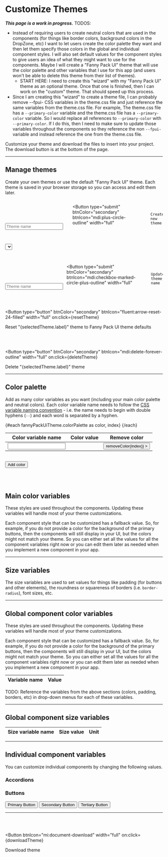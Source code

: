 <script lang="ts">
  import { onMount } from "svelte";
  import { writable } from "svelte/store";
  import { browser } from "$app/env";
  import Colorpicker from "@budibase/colorpicker";
  import { Button, Input, Select, ToastContent } from "/src/lib";
  import themeFile from "../lib/fpui-theme.css";
  
  let themes = [];

  let fannyPackUiTheme = {
    colorPalette: [],
    sizes: [],
    globalComponentColors: [],
  };

  // fannyPackUiTheme = {
  //   colorPalette: [],
  //   colors: [
  //     // Main Colors
  //     ["--dark-purple", "#603cba"],
  //     ["--green", "#00a300"],
  //     ["--blue", "#2d89ef"],
  //     ["--yellow", "#ffc40d"],
  //     ["--red", "#ee1111"],
  //     // Neutral Colors
  //     ["--black", "#000000"],
  //     ["--very-dark-gray", "#343434"],
  //     ["--dark-gray", "#797979"],
  //     ["--gray", "#a0a0a0"],
  //     ["--light-gray", "#c7c7c7"],
  //     ["--very-light-gray", "#e5e5e5"],
  //     ["--white", "#ffffff"],
  //   ],
  //   sizes: [
  //     ["--padding-sm", "5", "px"],
  //     ["--padding-md", "10", "px"],
  //     ["--padding-lg", "15", "px"],
  //     ["--border-radius", "3", "px"],
  //     ["--font-size-sm", "12", "px"],
  //     ["--font-size-base", "16", "px"],
  //     ["--font-size-lg", "20", "px"],
  //     ["--font-weight-light", "100", ""],
  //     ["--font-weight-normal", "400", ""],
  //     ["--font-weight-bold", "700", ""],
  //   ],
  //   globalComponentColors: [
  //     ["--primary-color", ["--dark-purple", "#603cba"]],
  //     ["--secondary-color", ["--very-dark-gray", "#343434"]],
  //     ["--tertiary-color", ["--white", "#ffffff"]],
  //     ["--info-color", ["--blue", "#2d89ef"]],
  //     ["--success-color", ["--green", "#00a300"]],
  //     ["--warning-color", ["--yellow", "#ffc40d"]],
  //     ["--error-color", ["--red", "#ee1111"]],
  //     ["--border-color", ["--light-gray", "#c7c7c7"]],
  //     ["--text-color", ["--very-dark-gray", "#343434"]],
  //     ["--disabled-text-color", ["--light-gray", "#c7c7c7"]],
  //     ["--disabled-bg-color", ["--black", "#000000"]],
  //   ],
  //   individualComponentVariables: {
  //     // accordion: [],
  //     buttons: {
  //       colors: [
  //         ["--fpui-btn-primary-text-color", ["--white", "#ffffff"]],
  //         ["--fpui-btn-secondary-text-color", ["--white", "#ffffff"]],
  //         ["--fpui-btn-tertiary-text-color", ["--dark-purple", "#603cba"]],
  //       ],
  //       sizes: [
  //         // The arrays that have a nested array should display select boxes that are populated with the global colors or sizes.
  //         ["--fpui-btn-padding-sm", ["--padding-sm", "5px"]],
  //         ["--fpui-btn-padding-md", ["--padding-md", "10px"]],
  //         ["--fpui-btn-padding-lg", ["--padding-lg", "15px"]],
  //         ["--fpui-btn-border-radius", ["--border-radius", "3px"]],
  //         ["--fpui-btn-font-weight", ["--font-weight-normal", "400"]],
  //         // The arrays that have 3 strings should show an input field and a dropdown box with units (e.g. "px", "rem", "em", etc).
  //         ["--fpui-btn-icon-margin-sm", "3", "px"],
  //         ["--fpui-btn-icon-margin-md", "6", "px"],
  //         ["--fpui-btn-icon-margin-lg", "9", "px"],
  //         // This one should only display a select box with an "s" after it. The user should not be able to change the unit.
  //         ["--fpui-btn-icon-disabled-spin-speed", "1.5", "s"],
  //       ],
  //     },
  //   },
  // };
  
  // let customTheme = {
  //   colors: [
  //     ["--demo-color-name", "#603cba"],
  //   ],
  //   globalComponentColors,
  //   individualComponentVariables,    
  // };

  let selectedTheme = { label: "", value: fannyPackUiTheme };
  $: {
    if (selectedTheme.label) {
      setSelectedTheme(selectedTheme.label);
    }
  }

  // $: This comment preserves the syntax highlighting.
  
  let newThemeName = "";
  let content = [];
  let units = ["px", "%", "rem", "em"];

  onMount(() => {
    // Parse the fpui-theme.css file.
    parseThemeFile();

    // if (!localStorage.getItem("themes")) {
    //   // The `initThemes` array was going to contain objects like this: { name: "custom", css: "" }, but the <Select> component takes object arrays with `label` and `value` properties. So it is easier to just use "theme" objects with `label` and `value` properties.
    //   let initThemes = [{ label: "Fanny Pack UI", value: fannyPackUiTheme }];
    //   // let initThemes = [{ label: "custom", value: customTheme }];
    //   localStorage.setItem("themes", JSON.stringify(initThemes));
    // }

    // // Set the `themes` array.
    // themes = JSON.parse(localStorage.getItem("themes"));

    // // Set the `selectedTheme` object.
    // selectedTheme = themes[0];
  });

  /**
   * This function will parse the `fpui-theme.css` file and create a `theme` object based on the CSS variables in that file.
   * This will allow me to work with a single source of truth (the `fpui-theme.css` file) for the theme. This way, when I add new components or change something in the theme I only need to make changes in the `fpui-theme.css` file and both the components and this "Customize Themes" page will be updated.
   */
  function parseThemeFile() {
    try {
      console.log("parseThemeFile...");
      // console.log("CSS Theme File:", themeFile);

      // Find the text between "/* Color Palette */" and the closing `}`. See https://stackoverflow.com/a/40782646
      let cpMatch = themeFile.match(/(?<=\/\* Color Palette \*\/\s+).*?(?=\s+})/gs);
      console.log("Color Palette String:", cpMatch[0]);
      // The matching text should go inside the `fannyPackUiTheme.colorPalette` array.
      // Each item in that array should be an object with `label` and `value` keys: {label: --color-variable, value: rgb value}
      let cpStr = cpMatch[0];

      // Match the CSS variable name.
      // Match strings that begin with a specific prefix and end with specific suffix: https://stackoverflow.com/a/20169897
      let namePrefix = "--";
      let nameSuffix = ":";
      let cpNameRegex = new RegExp(namePrefix + "[A-Za-z0-9\-\]*" + nameSuffix, "gi");
      // String.matchAll(): https://developer.mozilla.org/en-US/docs/Web/JavaScript/Reference/Global_Objects/String/matchAll#regexp.exec_and_matchall.
      let cpNameMatches = cpStr.matchAll(cpNameRegex);
      // console.log("cpNameMatches:", cpNameMatches);
      for (const cpNameMatch of cpNameMatches) {
        console.log("cpNameMatch:", cpNameMatch[0]);
        // Remove the colon (:) from the end of each CSS variable `name` and push the color variable object into the `colorPalette` array.
        fannyPackUiTheme.colorPalette.push({ label: cpNameMatch[0].slice(0, -1), value: ""})
      }

      // Match the CSS variable value.
      // Match HEXa values (strings that begin with "#" and end with ";") or RGBa values (strings that begin with "rgba?\(" and end with "\);"). The "a" in rgba is optional and numbers, periods, commas, and spaces (\s) can be anywhere between the prefix ("rgba?\(") and the suffix ("\);") of the regex.
      let cpValRegex = /#[A-Fa-f0-9]*;|rgba?\([0-9.,\s]*\);/gi;
      // let cpValRegex = /#[A-Fa-f0-9]*;/gi;
      let cpValMatches = cpStr.matchAll(cpValRegex);
      console.log("cpValMatches:", cpValMatches);
      let cpValMatchesIndex = 0;
      for (const cpValMatch of cpValMatches) {
        console.log("cpValMatch:", cpValMatch[0]);
        // Remove the semicolon (;) from the end of each `val` and push the color variable object into the `colorPalette` array.
        fannyPackUiTheme.colorPalette[cpValMatchesIndex].value = cpValMatch[0].slice(0, -1);
        cpValMatchesIndex++;
      }

      console.log("COLOR PALETTE:", fannyPackUiTheme.colorPalette);
    }
    catch(err) {
      console.error("parseThemeFile Error:", err);
    }
  }

  function createNewTheme() {
    if (!newThemeName) {
      ToastContent.set({ type: "warning", msg: "Please enter a theme name" });
      return;
    }
    let newTheme = { label: newThemeName, value };
    // Push the new theme to the `themes` array.
    themes.push(newTheme);
    // Update the `themes` array in localStorage.
    localStorage.setItem("themes", JSON.stringify(themes));
    // Set the `selectedTheme` to the one that was just created.
    setSelectedTheme(newTheme.label);
    // Clear the theme name field.
    newThemeName = "";
  }

  function setSelectedTheme(themeName) {
    selectedTheme = themes.find(obj => obj.label === themeName);
  }

  function saveTheme() {
    // Update the "themes" array in localStorage.
    localStorage.setItem("themes", JSON.stringify(themes));
    // Set themes to the updated "themes" array from localStorage.
    themes = JSON.parse(localStorage.getItem("themes"));
  }

  function resetTheme() {
    if (browser) {
      let confirmation = confirm(`Are you sure you want to reset the "${selectedTheme.label}" theme to the Fanny Pack UI theme defaults?`);
      if (confirmation) {
        alert("TODO: Reset theme back to defaults.");
      }
    }
  }

  function deleteTheme() {
    let newThemesArray = themes.filter(obj => obj.label !== selectedTheme.label);
    console.log("newThemesArray", newThemesArray);
    // Update the "themes" array in localStorage.
    localStorage.setItem("themes", JSON.stringify(newThemesArray));
    // Set themes to the updated "themes" array from localStorage.
    themes = JSON.parse(localStorage.getItem("themes"));
    if (themes.length > 0) {
      // Set the `selectedTheme` to the first one in the "themes" array.
      selectedTheme = themes[0];
    }
    else {
      // Remove the "themes" array so an brand new "themes" array will be created when this page is reloaded.
      localStorage.removeItem("themes");
      // Reload this page so a new "themes" array will be created.
      location.reload();
    }
  }

  function addColor() {
    // Push a new color array to the `colors` array.
    selectedTheme.value.colorPalette.push(["", "rgb(0,0,0)"]);
    selectedTheme = selectedTheme;
  }

  function removeColor(index) {
    selectedTheme.value.colorPalette.splice(index, 1);
    saveTheme();
    selectedTheme = selectedTheme;
  }

  /**
   * Update the values of the CSS variables when the user changes them in the UI.
   * See https://www.w3schools.com/css/css3_variables_javascript.asp
   */
  function updateCssVariable(variableType, variableName, value, unit) {
    console.log("CSS Variable:", variableName, "New Value:", value);
    // Get the root element
    let root = document.querySelector(":root");
    // Set the value of the CSS variable to the selected value.
    if (variableType === "color") {
      root.style.setProperty(variableName, `var(${value})`);
    }
    if (variableType === "size") {
      root.style.setProperty(variableName, value + unit);
    }
    saveTheme();
  }

  // NOTE: Neither the hexToRgb nor the rgbToHex functions are being used, but I am keeping them around in case I do need to use them later.

  /**
   * The <input type="color"> elements can only read hex values as input. So I need to convert rgb values to hex and then pass the result to the bound <input type="color"> elements.
   * See https://stackoverflow.com/a/13070198 and https://stackoverflow.com/a/5624139
   */
  function componentToHex(c) {
    let hex = parseInt(c).toString(16);
    return hex.length === 1 ? "0" + hex : hex;
  }
  function rgbToHex(rgbVal) {
    let stringOfNumbers = rgbVal.split("(")[1].split(")")[0];
    let arrayOfNumbers = stringOfNumbers.split(",");
    console.log("arrayOfNumbers:", arrayOfNumbers);

    console.log("componentToHex:", componentToHex(arrayOfNumbers[0]), componentToHex(arrayOfNumbers[1]), componentToHex(arrayOfNumbers[2]));
    return "#" + componentToHex(arrayOfNumbers[0]) + componentToHex(arrayOfNumbers[1]) + componentToHex(arrayOfNumbers[2]);
  }

  // NOTE: Neither the hexToRgb nor the rgbToHex functions are being used, but I am keeping them around in case I do need to use them later.

  /**
   * When a user enters a color value through a default color picker element, the color value is return as a hex value.
   * But I want to define color values in RGBA format in order to preserve alpha values for things like fill colors in a line/area chart. 
   * https://stackoverflow.com/a/47201559/9453009
   */
  function hexToRgb(hex: string, alpha: string) {
    const r = parseInt(hex.slice(1, 3), 16);
    const g = parseInt(hex.slice(3, 5), 16);
    const b = parseInt(hex.slice(5, 7), 16);

    if (alpha) {
      let rgba = `rgba(${r}, ${g}, ${b}, ${alpha})`;
      console.log("rgba:", rgba);
      return rgba;
    }

    let rgb = `rgb(${r}, ${g}, ${b})`;
    console.log("rgb:", rgb);
    return rgb;
  }

  function downloadTheme() {
    // TODOS: 
    // * UPDATE: I don't need to convert hex to RGBa or vice versa because the color picker that I am using supports HEXa values. As I loop through the `value` object in the `selectedTheme`, convert hex values to RGB: hexToRgb("#fbafff"); This will preserve alpha values for things like fill colors in a line/area chart.
    // * Convert the second value in each of the `selectedTheme.value.globalComponentColors` and `selectedTheme.value.individualComponentVariables` array to a CSS variable reference value: `var(--css-variable-name)`
    console.log("downloadTheme");



    // Convert `selectedTheme.value` to a formatted string.
// TODO: Use one `theme.css` as the single source of truth. I might be able to pull the content from that `theme.css` file and manipulate it here.    
//     let content = [
// `:root {
//   /* Main Colors: The following colors were taken from https://www.w3schools.com/w3css/w3css_color_metro.asp. */
//   --light-green: #99b433;
//   --green: #00a300;
// }

// /* Button */
// :root {
//   --fpui-btn-primary-text-color: white;
//   --fpui-btn-secondary-text-color: white;
//   --fpui-btn-tertiary-text-color: var(--primary-color);
// }`
//     ];

    let content = [
      `:root {\n`,
      `  /* Main Colors: The following colors were taken from https://www.w3schools.com/w3css/w3css_color_metro.asp. */\n`,
      `  --light-green: #99b433;\n`,
      `  --green: #00a300;\n`,
      `}`,
    ];

    // let content = [
    //   ":root {",
    //   "  /* Main Colors: The following colors were taken from https://www.w3schools.com/w3css/w3css_color_metro.asp. */",
    //   "  --light-green: #99b433;",
    //   "  --green: #00a300;",
    //   "}",
    // ];

    const a = document.createElement("a"); // Create "a" element
    const blob = new Blob(content, {type: "text/css"}) // Create a blob (file-like object)
    const url = URL.createObjectURL(blob); // Create an object URL from blob
    a.setAttribute("href", url); // Set "a" element link
    a.setAttribute("download", selectedTheme.label); // Set download filename
    a.click(); // Start downloading
  }
</script>


# Customize Themes

***This page is a work in progress.***
TODOS: 
* Instead of requiring users to create neutral colors that are used in the components (for things like border colors, background colors in the DropZone, etc) I want to let users create the color palette they want and then let them specify those colors in the global and individual component styles. I will also set default values for the component styles to give users an idea of what they might want to use for the components. Maybe I will create a "Fanny Pack UI" theme that will use the color palette and other variables that I use for this app (and users won't be able to delete this theme from their list of themes).
    * START HERE: I need to create this "wizard" with my "Fanny Pack UI" theme as an optional theme. Once that one is finished, then I can work on the "custom" theme. That should speed up this process.
* Since I am creating this "wizard" to create a theme file, I can probably remove --fpui- CSS variables in the theme.css file and just reference the same variables from the theme.css file. For example, The theme.css file has a `--primary-color` variable and the theme.css file has a `--primary-color` variable. So I would replace all references to `--primary-color` with `--primary-color`. If I do this, then I need to make sure to update those variables throughout the components so they reference the non `--fpui-` variable and instead reference the one from the theme.css file.


Customize your theme and download the files to insert into your project. The download button is at the bottom of the page.

<!-- <button on:click={() => hexToRgb("#fbafff", 0.5)}>Test Hex to RGB</button> -->

---

## Manage themes
Create your own themes or use the default "Fanny Pack UI" theme. Each theme is saved in your browser storage so you can access and edit them later.

<form on:submit|preventDefault={createNewTheme}>
  <div class="input-container">
    <Input
      type="text"
      bind:value={newThemeName}
      label="Create a new theme"
      placeholder="Theme name"
    />
  </div>

  <Button
    type="submit"
    btnColor="secondary"
    btnIcon="mdi:plus-circle-outline"
    width="full"
  >
    Create new theme
  </Button>
</form>

<br>

<Select 
  label="Select an existing theme to edit"
  optionsArray={themes}
  arrayType="object"
  bind:selectedOption={selectedTheme}
/>

<br>

<form on:submit|preventDefault={saveTheme}>
  <div class="input-container">
    <Input
      type="text"
      bind:value={selectedTheme.label}
      label="Edit theme name"
      placeholder="Theme name"
    />
  </div>

  <Button
    type="submit"
    btnColor="secondary"
    btnIcon="mdi:checkbox-marked-circle-plus-outline"
    width="full"
  >
    Update theme name
  </Button>
</form>

<br><br>

<Button
  type="button"
  btnColor="secondary"
  btnIcon="fluent:arrow-reset-24-filled"
  width="full"
  on:click={resetTheme}
>
  Reset "{selectedTheme.label}" theme to Fanny Pack UI theme defaults
</Button>

<br><br>

<Button
  type="button"
  btnColor="secondary"
  btnIcon="mdi:delete-forever-outline"
  width="full"
  on:click={deleteTheme}
>
  Delete "{selectedTheme.label}" theme
</Button>

---

<!-- <Button 
  btnIcon="bx:save"
  width="full"
  on:click={saveTheme}
>
  Save theme
</Button> -->

## Color palette
Add as many color variables as you want (including your main color palette and neutral colors). Each color variable name needs to follow the [CSS variable naming convention](https://developer.mozilla.org/en-US/docs/Web/CSS/Using_CSS_custom_properties#basic_usage) - i.e. the name needs to begin with double hyphens (`--`) and each word is separated by a hyphen.

<table>
  <thead>
    <tr>
      <th>Color variable name</th>
      <th>Color value</th>
      <th style="text-align:center">Remove color</th>
    </tr>
  </thead>
  <tbody>
    <!-- {#each selectedTheme.value.colorPalette as color, index} -->
    {#each fannyPackUiTheme.colorPalette as color, index}
      <tr>
        <td><Input size="sm" bind:value={color.label} on:blur={saveTheme} /></td>
        <td><Colorpicker width="88px" height="28px" bind:value={color.value} on:change={saveTheme} /></td>
        <td style="text-align:center">
          <Button
            btnIcon="mdi:minus-circle"
            size="lg"
            --custom-btn-padding="0px 5px"
            --custom-btn-border-color="transparent"
            --custom-btn-box-shadow="none"
            --custom-btn-background-color="transparent"
            --custom-btn-text-color="var(--dark-purple)"
            on:click={() => removeColor(index)}
          ></Button>
        </td>
      </tr>
    {/each}
  </tbody>
</table>

<br>

<Button btnIcon="mdi:plus-circle-outline" on:click={addColor}>
  Add color
</Button>

<br><br>

## Main color variables
These styles are used throughout the components. Updating these variables will handle most of your theme customizations.

Each component style that can be customized has a fallback value. So, for example, if you do not provide a color for the background of the primary buttons, then the components will still display in your UI, but the colors might not match your theme. So you can either set all the values for all the component variables right now or you can edit them later as needed when you implement a new component in your app.

---

## Size variables
The size variables are used to set values for things like padding (for buttons and other elements), the roundness or squareness of borders (i.e. `border-radius`), font sizes, etc.

---


## Global component color variables
These styles are used throughout the components. Updating these variables will handle most of your theme customizations.

Each component style that can be customized has a fallback value. So, for example, if you do not provide a color for the background of the primary buttons, then the components will still display in your UI, but the colors might not match your theme. So you can either set all the values for all the component variables right now or you can edit them later as needed when you implement a new component in your app.

<table>
  <thead>
    <tr>
      <th>Variable name</th>
      <th>Value</th>
    </tr>
  </thead>
  <tbody>
    <!-- {#each selectedTheme.value.globalComponentColors as globalColor}
      <tr>
        <td>{globalColor.label}</td>
        <td><Select optionsArray={selectedTheme.value.colorPalette} arrayType="object" size="sm" bind:selectedOption={globalColor.val} on:change={(event) => updateCssVariable("color", globalColor.label, event.detail[0])} /></td>
      </tr>
    {/each} -->
  </tbody>
</table>

TODO: Reference the variables from the above sections (colors, padding, borders, etc) in drop-down menus for each of these variables.

---

## Global component size variables

<table>
  <thead>
    <tr>
      <th>Size variable name</th>
      <th>Size value</th>
      <th>Unit</th>
    </tr>
  </thead>
  <tbody>
    <!-- {#each selectedTheme.value.sizes as size}
      <tr>
        <td>{size[0]}</td>
        <td><Input type="number" size="sm" bind:value={size[1]} on:change={(event) => updateCssVariable("size",size[0], event.target.value, size[2])} /></td>
COMMENT: If there is a unit specified for the size variable, then show a <Select> component with the unit options.
        {#if size[2]}
          <td><Select optionsArray={units} arrayType="string" bind:selectedOption={size[2]} size="sm" on:change={(event) => updateCssVariable("size", size[0], size[1], event.detail)} /></td>
        {/if}
      </tr>
    {/each} -->
  </tbody>
</table>


---

## Individual component variables
You can customize individual components by changing the following values.

### Accordions

### Buttons
<Button btnColor="primary">
  Primary Button
</Button>

<Button btnColor="secondary">
  Secondary Button
</Button>

<Button btnColor="tertiary">
  Tertiary Button
</Button>

---

<!-- <Button 
  btnIcon="bx:save"
  width="full"
  on:click={saveTheme}
>
  Save theme
</Button> -->

<br><br>

<Button 
  btnIcon="mi:document-download"
  width="full"
  on:click={downloadTheme}
>
  Download theme
</Button>


<style>
  form {
    display: flex;
    align-items: flex-end;

    & .input-container {
      width: 600px;
      margin-right: 10px;
    }
  }
</style>
